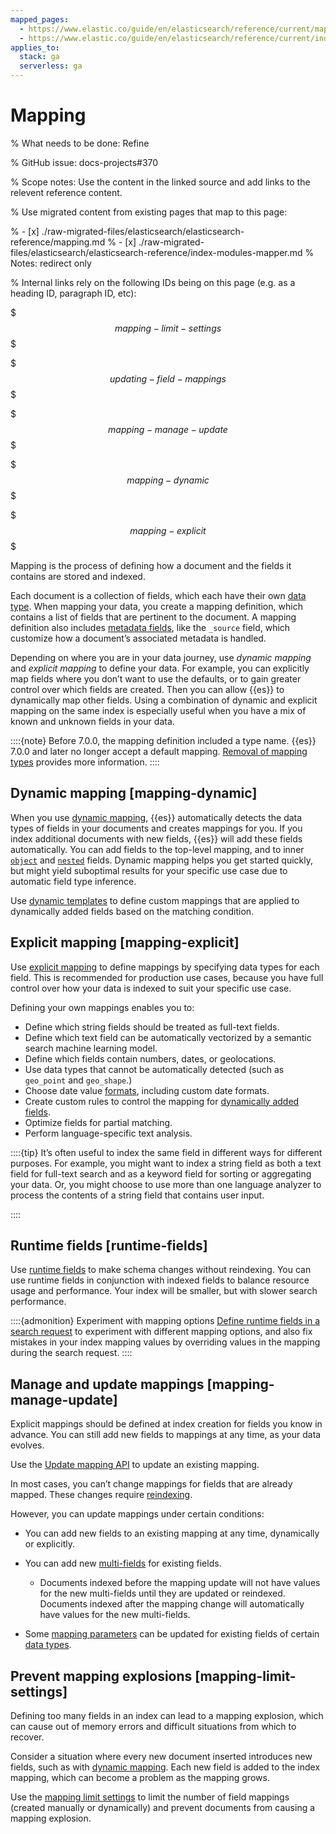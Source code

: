 ```yaml
---
mapped_pages:
  - https://www.elastic.co/guide/en/elasticsearch/reference/current/mapping.html
  - https://www.elastic.co/guide/en/elasticsearch/reference/current/index-modules-mapper.html
applies_to:
  stack: ga
  serverless: ga
---
```


# Mapping

% What needs to be done: Refine

% GitHub issue: docs-projects#370

% Scope notes: Use the content in the linked source and add links to the relevent reference content.

% Use migrated content from existing pages that map to this page:

% - [x] ./raw-migrated-files/elasticsearch/elasticsearch-reference/mapping.md
% - [x] ./raw-migrated-files/elasticsearch/elasticsearch-reference/index-modules-mapper.md
%      Notes: redirect only

% Internal links rely on the following IDs being on this page (e.g. as a heading ID, paragraph ID, etc):

$$$mapping-limit-settings$$$

$$$updating-field-mappings$$$

$$$mapping-manage-update$$$

$$$mapping-dynamic$$$

$$$mapping-explicit$$$

Mapping is the process of defining how a document and the fields it contains are stored and indexed.

Each document is a collection of fields, which each have their own [data type](elasticsearch://reference/elasticsearch/mapping-reference/field-data-types.md). When mapping your data, you create a mapping definition, which contains a list of fields that are pertinent to the document. A mapping definition also includes [metadata fields](elasticsearch://reference/elasticsearch/mapping-reference/document-metadata-fields.md), like the `_source` field, which customize how a document’s associated metadata is handled.

Depending on where you are in your data journey, use *dynamic mapping* and *explicit mapping* to define your data. For example, you can explicitly map fields where you don’t want to use the defaults, or to gain greater control over which fields are created. Then you can allow {{es}} to dynamically map other fields. Using a combination of dynamic and explicit mapping on the same index is especially useful when you have a mix of known and unknown fields in your data.

::::{note}
Before 7.0.0, the mapping definition included a type name. {{es}} 7.0.0 and later no longer accept a default mapping. [Removal of mapping types](/manage-data/data-store/mapping/removal-of-mapping-types.md) provides more information.
::::

## Dynamic mapping [mapping-dynamic]

When you use [dynamic mapping](/manage-data/data-store/mapping/dynamic-mapping.md), {{es}} automatically detects the data types of fields in your documents and creates mappings for you. If you index additional documents with new fields, {{es}} will add these fields automatically. You can add fields to the top-level mapping, and to inner [`object`](elasticsearch://reference/elasticsearch/mapping-reference/object.md) and [`nested`](elasticsearch://reference/elasticsearch/mapping-reference/nested.md) fields. Dynamic mapping helps you get started quickly, but might yield suboptimal results for your specific use case due to automatic field type inference.

Use [dynamic templates](/manage-data/data-store/mapping/dynamic-templates.md) to define custom mappings that are applied to dynamically added fields based on the matching condition.

## Explicit mapping [mapping-explicit]

Use [explicit mapping](/manage-data/data-store/mapping/explicit-mapping.md) to define mappings by specifying data types for each field. This is recommended for production use cases, because you have full control over how your data is indexed to suit your specific use case.

Defining your own mappings enables you to:

* Define which string fields should be treated as full-text fields.
* Define which text field can be automatically vectorized by a semantic search machine learning model. 
* Define which fields contain numbers, dates, or geolocations.
* Use data types that cannot be automatically detected (such as `geo_point` and `geo_shape`.)
* Choose date value [formats](elasticsearch://reference/elasticsearch/mapping-reference/mapping-date-format.md), including custom date formats.
* Create custom rules to control the mapping for [dynamically added fields](/manage-data/data-store/mapping/dynamic-mapping.md).
* Optimize fields for partial matching.
* Perform language-specific text analysis.

::::{tip}
It’s often useful to index the same field in different ways for different purposes. For example, you might want to index a string field as both a text field for full-text search and as a keyword field for sorting or aggregating your data. Or, you might choose to use more than one language analyzer to process the contents of a string field that contains user input.

::::

## Runtime fields [runtime-fields]

Use [runtime fields](/manage-data/data-store/mapping/runtime-fields.md) to make schema changes without reindexing. You can use runtime fields in conjunction with indexed fields to balance resource usage and performance. Your index will be smaller, but with slower search performance.

::::{admonition} Experiment with mapping options
[Define runtime fields in a search request](/manage-data/data-store/mapping/define-runtime-fields-in-search-request.md) to experiment with different mapping options, and also fix mistakes in your index mapping values by overriding values in the mapping during the search request.
::::

## Manage and update mappings [mapping-manage-update]

Explicit mappings should be defined at index creation for fields you know in advance. You can still add new fields to mappings at any time, as your data evolves.

Use the [Update mapping API](https://www.elastic.co/docs/api/doc/elasticsearch/operation/operation-indices-put-mapping) to update an existing mapping.

In most cases, you can’t change mappings for fields that are already mapped. These changes require [reindexing](https://www.elastic.co/docs/api/doc/elasticsearch/operation/operation-reindex).

However, you can update mappings under certain conditions:

* You can add new fields to an existing mapping at any time, dynamically or explicitly.
* You can add new [multi-fields](elasticsearch://reference/elasticsearch/mapping-reference/multi-fields.md) for existing fields.

    * Documents indexed before the mapping update will not have values for the new multi-fields until they are updated or reindexed. Documents indexed after the mapping change will automatically have values for the new multi-fields.

* Some [mapping parameters](elasticsearch://reference/elasticsearch/mapping-reference/mapping-parameters.md) can be updated for existing fields of certain [data types](elasticsearch://reference/elasticsearch/mapping-reference/field-data-types.md).


## Prevent mapping explosions [mapping-limit-settings]

Defining too many fields in an index can lead to a mapping explosion, which can cause out of memory errors and difficult situations from which to recover.

Consider a situation where every new document inserted introduces new fields, such as with [dynamic mapping](/manage-data/data-store/mapping/dynamic-mapping.md). Each new field is added to the index mapping, which can become a problem as the mapping grows.

Use the [mapping limit settings](elasticsearch://reference/elasticsearch/index-settings/mapping-limit.md) to limit the number of field mappings (created manually or dynamically) and prevent documents from causing a mapping explosion.

